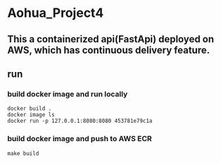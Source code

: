 # Aohua_Project4
## This a containerized api(FastApi) deployed on AWS, which has continuous delivery feature.
## run  
### build docker image and run locally
```docker build .```  
```docker image ls```  
```docker run -p 127.0.0.1:8080:8080 453781e79c1a```  
### build docker image and push to AWS ECR
```make build```